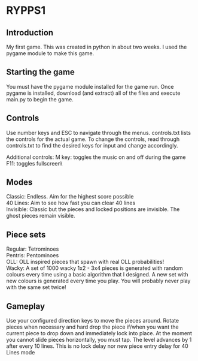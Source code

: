 # RYPPS1

## Introduction

My first game. This was created in python in about two weeks. I used the pygame module to make this game.

## Starting the game

You must have the pygame module installed for the game run. Once pygame is installed, download (and extract) all of the files and execute main.py to begin the game.

## Controls

Use number keys and ESC to navigate through the menus. controls.txt lists the controls for the actual game. To change the controls, read through controls.txt to find the desired keys for input and change accordingly.

Additional controls:
M key: toggles the music on and off during the game\
F11: toggles fullscreen\

## Modes

Classic: Endless. Aim for the highest score possible\
40 Lines: Aim to see how fast you can clear 40 lines\
Invisible: Classic but the pieces and locked positions are invisible. The ghost pieces remain visible.

## Piece sets

Regular: Tetrominoes\
Pentris: Pentominoes\
OLL: OLL inspired pieces that spawn with real OLL probabilities!\
Wacky: A set of 1000 wacky 1x2 - 3x4 pieces is generated with random colours every time using a basic algorithm that I designed. A new set with new colours is generated every time you play. You will probably never play with the same set twice!

## Gameplay

Use your configured direction keys to move the pieces around. Rotate pieces when necessary and hard drop the piece if/when you want the current piece to drop down and immediately lock into place.
At the moment you cannot slide pieces horizontally, you must tap. The level advances by 1 after every 10 lines.
This is no lock delay nor new piece entry delay for 40 Lines mode
